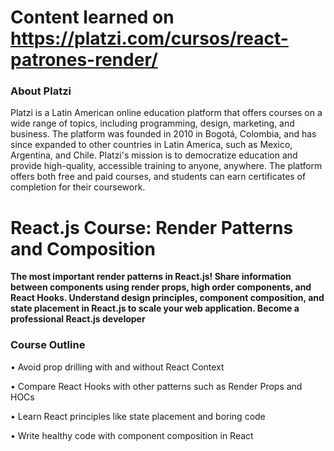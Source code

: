 # Content learned on https://platzi.com/cursos/react-patrones-render/

### About Platzi

Platzi is a Latin American online education platform that offers courses on a wide range of topics, including programming, design, marketing, and business. The platform was founded in 2010 in Bogotá, Colombia, and has since expanded to other countries in Latin America, such as Mexico, Argentina, and Chile. Platzi's mission is to democratize education and provide high-quality, accessible training to anyone, anywhere. The platform offers both free and paid courses, and students can earn certificates of completion for their coursework.


# React.js Course: Render Patterns and Composition 

**The most important render patterns in React.js! Share information between components using render props, high order components, and React Hooks. Understand design principles, component composition, and state placement in React.js to scale your web application. Become a professional React.js developer**

### Course Outline

•	Avoid prop drilling with and without React Context

•	Compare React Hooks with other patterns such as Render Props and HOCs

•	Learn React principles like state placement and boring code

•	Write healthy code with component composition in React





